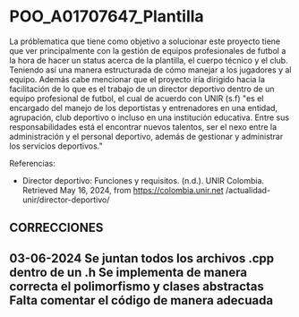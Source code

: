 # POO_A01707647_Plantilla

La próblematica que tiene como objetivo a solucionar este proyecto tiene que ver principalmente con 
la gestión de equipos profesionales de futbol a la hora de hacer un status acerca de la plantilla, el cuerpo técnico
y el club. Teniendo así una manera estructurada de cómo manejar a los jugadores y al equipo. Además cabe mencionar que 
el proyecto iría dirigido hacia la facilitación de lo que es el trabajo de un director deportivo dentro
de un equipo profesional de futbol, el cual de acuerdo con UNIR (s.f) "es el encargado del manejo de los deportistas y
entrenadores en una entidad, agrupación, club deportivo o incluso en una institución educativa. Entre sus responsabilidades 
está el encontrar nuevos talentos, ser el nexo entre la administración y el personal deportivo, además de gestionar 
y administrar los servicios deportivos."

Referencias:

- Director deportivo: Funciones y requisitos. (n.d.). UNIR Colombia. Retrieved May 16, 2024, from https://colombia.unir.net
  /actualidad-unir/director-deportivo/


CORRECCIONES
-----------------------------------------------------------------------------------------------------------------------------
03-06-2024
Se juntan todos los archivos .cpp dentro de un .h
Se implementa de manera correcta el polimorfismo y clases abstractas
Falta comentar el código de manera adecuada
-----------------------------------------------------------------------------------------------------------------------------

